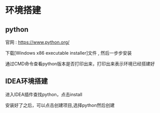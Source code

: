 # 环境搭建

## python

官网 : https://www.python.org/

下载[Windows x86 executable installer]文件 , 然后一步步安装

通过CMD命令查看python版本是否打印出来，打印出来表示环境已经搭建好



## IDEA环境搭建

进入IDEA插件查找python，点击install

安装好了之后，可以点击创建项目,选择python然后创建

